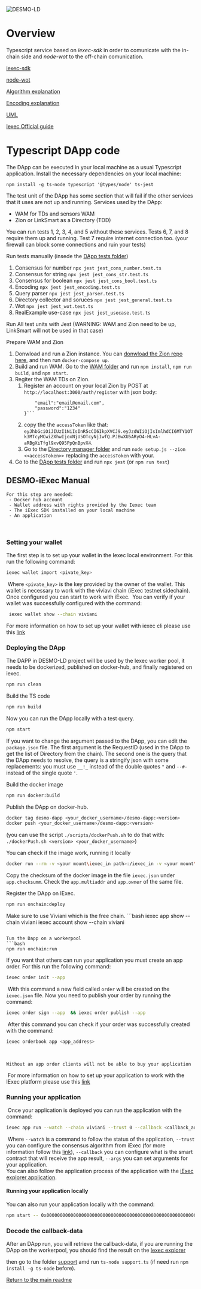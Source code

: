 ![DESMO-LD](https://github.com/vaimee/desmo/blob/8a741e1542162dd4517a90a2ab37f42a58a8fd7f/imgs/desmo-logo.png)

# Overview

Typescript service based on *iexec-sdk* in order to comunicate with the in-chain side and *node-wot* to the off-chain comunication.

[iexec-sdk](https://github.com/iExecBlockchainComputing/iexec-sdk)

[node-wot](https://github.com/eclipse/thingweb.node-wot)

[Algorithm explanation](docs/algorithm.md)

[Encoding explanation](docs/encoding.md)

[UML](docs/uml.md)

[Iexec Official guide](https://docs.iex.ec/for-developers/your-first-app)

# Typescript DApp code
The DApp can be executed in your local machine as a usual Typescript application.
Install the necessary dependencies on your local machine:

```npm install -g ts-node typescript '@types/node' ts-jest```

The test unit of the DApp has some section that will fail if the other services that it uses are not up and running.
Services used by the DApp:
- WAM for TDs and sensors WAM
- Zion or LinkSmart as a Directory (TDD)

You can run tests 1, 2, 3, 4, and 5 without these services.
Tests 6, 7, and 8 require them up and running. 
Test 7 require internet connection too.
(your firewall can block some connections and ruin your tests)

Run tests manually (insede the [DApp tests folder](./tests/))

1. Consensus for number ```npx jest jest_cons_number.test.ts```
2. Consensus for string ```npx jest jest_cons_str.test.ts```
3. Consensus for boolean ```npx jest jest_cons_bool.test.ts```
4. Encoding ```npx jest jest_encoding.test.ts```
5. Query parser ```npx jest jest_parser.test.ts```
6. Directory collector and soruces ```npx jest jest_general.test.ts```
7. Wot ```npx jest jest_wot.test.ts```
8. RealExample use-case ```npx jest jest_usecase.test.ts```

Run All test units with Jest (WARNING: WAM and Zion need to be up, LinkSmart will not be used in that case)

Prepare WAM and Zion

1. Donwload and run a Zion instance. You can [donwload the Zion repo here](https://github.com/vaimee/zion), and then run  `docker-compose up`.
2. Build and run WAM. Go to the [WAM folder](../example-tds/) and run `npm install`, `npm run build`, and `npm start`.
3. Regiter the WAM TDs on Zion.
    1. Register an account on your local Zion by POST at `http://localhost:3000/auth/register` with json body: 
        ```{
            "email":"email@email.com",
            "password":"1234"
        }```
    2. copy the the `accessToken` like that: `eyJhbGciOiJIUzI1NiIsInR5cCI6IkpXVCJ9.eyJzdWIiOjIsImlhdCI6MTY1OTk3MTcyMCwiZXhwIjoxNjU5OTcyNjIwfQ.PJBwXU5ARyO4-HLvA-aRBgXiTfgl9xvQ95PpQnBpvX4`.
    3. Go to the [Directory manager folder](../directory/directoryManager/) and run `node setup.js --zion <<accessToken>>` replacing the `accessToken` with your.
4. Go to the [DApp tests folder](./tests/) and run ```npx jest``` (or ```npm run test```)




## DESMO-iExec Manual
```ad-note 
For this step are needed: 
 - Docker hub account 
 - Wallet address with rights provided by the Iexec team 
 - The iExec SDK installed on your local machine 
 - An application
```
​
### Setting your wallet
 The first step is to set up your wallet in the Iexec local environment. For this run the following command: 
​
```bash
iexec wallet import <pivate_key>
```
​
Where ```<pivate_key>``` is the key provided by the owner of the wallet. This wallet is necessary to work with the viviavi chain (iExec testnet sidechain). Once configured you can start to work with iExec. 
​
You can verify if your wallet was successfully configured with the command: 
```bash
 iexec wallet show --chain viviani  
```
 
 For more information on how to set up your wallet with iexec cli please use this [link](https://github.com/iExecBlockchainComputing/iexec-sdk/blob/master/CLI.md#wallet)
​
​
### Deploying the DApp
The DAPP in DESMO-LD project will be used by the Iexec worker pool, it needs to be dockerized, published on docker-hub, and finally registered on iexec.

```bash
npm run clean
```
Build the TS code
```bash
npm run build
```
Now you can run the DApp locally with a test query.
```bash
npm start
```
If you want to change the argument passed to the DApp, you can edit the `package.json` file.
The first argument is the RequestID (used in the DApp to get the list of Directory from the chain). The second one is the query that the DApp needs to resolve, the query is a stringify json with some replacements: you must use `__!_` instead of the double quotes `"` and `--#-` instead of the single quote `'`.

Build the docker image
```bash
npm run docker:build
```

Publish the DApp on docker-hub.
```bash
docker tag desmo-dapp <your_docker_username>/desmo-dapp:<version>
docker push <your_docker_username>/desmo-dapp:<version>
```
(you can use the script `./scripts/dockerPush.sh` to do that with: `./dockerPush.sh <version> <your_docker_username>`)

You can check if the image work, running it locally
```bash
docker run --rm -v <your mount\iexec_in path>:/iexec_in -v <your mount\iexec_out path>:/iexec_out   -e IEXEC_IN=/iexec_in -e IEXEC_OUT=/iexec_out -e IEXEC_INPUT_FILES_NUMBER=1  -e IEXEC_INPUT_FILE_NAME_1=<your json file>  desmo-dapp 
```

Copy the checksum of the docker image in the file `iexec.json` under `app.checksumm`.
Check the `app.multiaddr` and `app.owner`  of the same file.

Register the DApp on IExec.
```bash
npm run onchain:deploy
```

Make sure to use Viviani which is the free chain.
​```bash
iexec app show --chain viviani
iexec account show --chain viviani
```

Tun the Dapp on a workerpool
```bash
npm run onchain:run
```

If you want that others can run your application you must create an app order. For this run the following command: 
​
```bash
iexec order init --app
```
​
With this command a new field called ```order``` will be created on the ```iexec.json``` file. Now you need to publish your order by running the command: 
​
```bash
iexec order sign --app  && iexec order publish --app
```
​
After this command you can check if your order was successfully created with the command: 
​
```bash
iexec orderbook app <app_address>
```
​
```ad-warning
Without an app order clients will not be able to buy your application
```
​
For more information on how to set up your application to work with the IExec platform please use this [link](https://github.com/iExecBlockchainComputing/iexec-sdk/blob/master/CLI.md#app)
​
### Running your application
​
Once your application is deployed you can run the application with the command: 
​
```bash
iexec app run --watch --chain viviani --trust 0 --callback <callback_address> --args <your_arguments>
```
​
Where ```--watch``` is a command to follow the status of the application,  ```--trust``` you can configure the consensus algorithm from iExec (for more information follow this [link](https://docs.iex.ec/key-concepts/proof-of-contribution)), ```--callback``` you can configure what is the smart contract that will receive the app result, ```--args``` you can set arguments for your application.  
​
You can also follow the application process of the application with the [iExec explorer application](https://explorer.iex.ec/viviani).

#### Running your application locally

You can also run your application locally with the command:
```bash
npm start -- 0x000000000000000000000000000000000000000000000000000000000000000b "{__!_prefixList__!_:[{__!_abbreviation__!_:__!_desmo__!_,__!_completeURI__!_:__!_https://desmo.vaimee.it/__!_},{__!_abbreviation__!_:__!_qudt__!_,__!_completeURI__!_:__!_http://qudt.org/schema/qudt/__!_},{__!_abbreviation__!_:__!_xsd__!_,__!_completeURI__!_:__!_http://www.w3.org/2001/XMLSchema/__!_},{__!_abbreviation__!_:__!_monas__!_,__!_completeURI__!_:__!_https://pod.dasibreaker.vaimee.it/monas/__!_}],__!_property__!_:{__!_identifier__!_:__!_temperature__!_,__!_unit__!_:__!_qudt:DEG_C__!_,__!_datatype__!_:1},__!_staticFilter__!_:__!_$[?(@[--#-type--#-]==--#-Sensor--#-)]__!_}"
```


### Decode the callback-data
 After an DApp run, you will retrieve the callback-data, if you are running the DApp on the workerpool, you should find the result on the [Iexec explorer](https://explorer.iex.ec/viviani)

 then go to the folder [support](./support/) amd run `ts-node support.ts` (if need run `npm install -g ts-node` before).


[Return to the main readme](/README.md)
